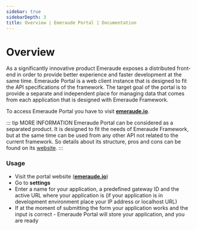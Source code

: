 ```yaml
---
sidebar: true
sidebarDepth: 3
title: Overview | Emeraude Portal | Documentation
---
```

# Overview

As a significantly innovative product Emeraude exposes a distributed front-end in order to provide better experience
and faster development at the same time. Emeraude Portal is a web client instance that is designed to fit the API
specifications of the framework. The target goal of the portal is to provide a separate and independent place for managing
data that comes from each application that is designed with Emeraude Framework.

To access Emeraude Portal you have to visit **[emeraude.io](https://emeraude.io)**.

::: tip MORE INFORMATION
Emeraude Portal can be considered as a separated product. It is designed to fit the needs of Emeraude Framework, but
at the same time can be used from any other API not related to the current framework. So details about its structure, 
pros and cons can be found on its [website](https://emeraude.io).
:::


### Usage
- Visit the portal website (**[emeraude.io](https://emeraude.io)**)
- Go to **settings**
- Enter a name for your application, a predefined gateway ID and the active URL where your application is (if 
your application is in development environment place your IP address or localhost URL)
- If at the moment of submitting the form your application works and the input is correct - Emeraude Portal will
store your application, and you are ready